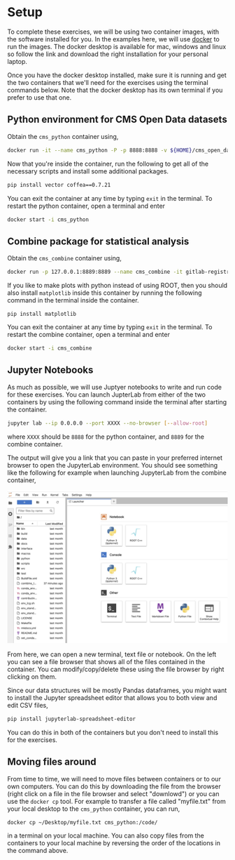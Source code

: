 # Setup 

To complete these exercises, we will be using two container images, with the software installed for you. In the examples here, we will use [docker](https://www.docker.com/) to run the images. The docker desktop is available for mac, windows and linux so follow the link and download the right installation for your personal laptop. 

Once you have the docker desktop installed, make sure it is running and get the two containers that we'll need for the exercises using the terminal commands below. Note that the docker desktop has its own terminal if you prefer to use that one. 

## Python environment for CMS Open Data datasets 

Obtain the `cms_python` container using, 


```bash
docker run -it --name cms_python -P -p 8888:8888 -v ${HOME}/cms_open_data_python:/code gitlab-registry.cern.ch/cms-cloud/python-vnc:python3.10.5
```

Now that you're inside the container, run the following to get all of the necessary scripts and install some additional packages. 
```bash
pip install vector coffea==0.7.21
```

You can exit the container at any time by typing `exit` in the terminal. To restart the python container, open a terminal and enter 
```bash
docker start -i cms_python
```

## Combine package for statistical analysis

Obtain the `cms_combine` container using, 

```bash
docker run -p 127.0.0.1:8889:8889 --name cms_combine -it gitlab-registry.cern.ch/cms-cloud/combine-standalone:v9.2.1
```

If you like to make plots with python instead of using ROOT, then you should also install `matplotlib` inside this container by running the following command in the terminal inside the container. 
```
pip install matplotlib 
```

You can exit the container at any time by typing `exit` in the terminal. 
To restart the combine container, open a terminal and enter 
```bash
docker start -i cms_combine
```

## Jupyter Notebooks    

As much as possible, we will use Juptyer notebooks to write and run code for these exercises. You can launch JupterLab from either of the two containers by using the following command inside the terminal after starting the container. 

```bash
jupyter lab --ip 0.0.0.0 --port XXXX --no-browser [--allow-root]
```

where `XXXX` should be `8888` for the python container, and `8889` for the combine container. 

The output will give you a link that you can paste in your preferred internet browser to open the JupyterLab environment. You should see something like the following for example when launching JupyterLab from the combine container, 

![Example JupyterLab](images/example_JL.jpg)

From here, we can open a new terminal, text file or notebook. On the left you can see a file browser that shows all of the files contained in the container. You can modify/copy/delete these using the file browser by right clicking on them.

Since our data structures will be mostly Pandas dataframes, you might want to install the Jupyter spreadsheet editor that allows you to both view and edit CSV files, 
```bash
pip install jupyterlab-spreadsheet-editor
```
You can do this in both of the containers but you don't need to install this for the exercises. 

## Moving files around 

From time to time, we will need to move files between containers or to our own computers. You can do this by downloading the file from the browser (right click on a file in the file browser and select "downlowd") or you can use the `docker cp` tool. For example to transfer a file called "myfile.txt" from your local desktop to the `cms_python` container, you can run, 

```
docker cp ~/Desktop/myfile.txt cms_python:/code/
```

in a terminal on your local machine. You can also copy files from the containers to your local machine by reversing the order of the locations in the command above. 